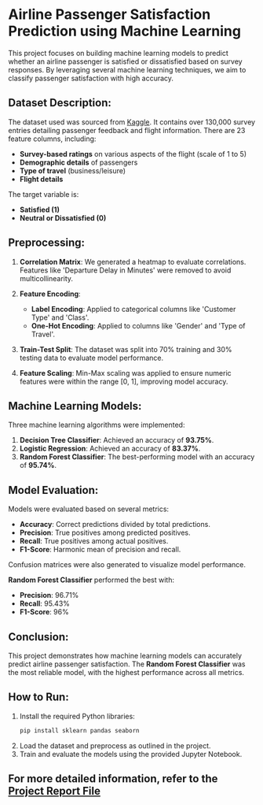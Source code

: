 # Airline Passenger Satisfaction Prediction using Machine Learning

This project focuses on building machine learning models to predict whether an airline passenger is satisfied or dissatisfied based on survey responses. By leveraging several machine learning techniques, we aim to classify passenger satisfaction with high accuracy.

## Dataset Description:

The dataset used was sourced from [Kaggle](https://www.kaggle.com/datasets/johndddddd/customer-satisfaction). It contains over 130,000 survey entries detailing passenger feedback and flight information. There are 23 feature columns, including:
- **Survey-based ratings** on various aspects of the flight (scale of 1 to 5)
- **Demographic details** of passengers
- **Type of travel** (business/leisure)
- **Flight details**

The target variable is:
- **Satisfied (1)**
- **Neutral or Dissatisfied (0)**

## Preprocessing:

1. **Correlation Matrix**: We generated a heatmap to evaluate correlations. Features like 'Departure Delay in Minutes' were removed to avoid multicollinearity.
  
2. **Feature Encoding**:
   - **Label Encoding**: Applied to categorical columns like 'Customer Type' and 'Class'.
   - **One-Hot Encoding**: Applied to columns like 'Gender' and 'Type of Travel'.

3. **Train-Test Split**: The dataset was split into 70% training and 30% testing data to evaluate model performance.

4. **Feature Scaling**: Min-Max scaling was applied to ensure numeric features were within the range [0, 1], improving model accuracy.

## Machine Learning Models:

Three machine learning algorithms were implemented:
1. **Decision Tree Classifier**: Achieved an accuracy of **93.75%**.
2. **Logistic Regression**: Achieved an accuracy of **83.37%**.
3. **Random Forest Classifier**: The best-performing model with an accuracy of **95.74%**.

## Model Evaluation:

Models were evaluated based on several metrics:
- **Accuracy**: Correct predictions divided by total predictions.
- **Precision**: True positives among predicted positives.
- **Recall**: True positives among actual positives.
- **F1-Score**: Harmonic mean of precision and recall.

Confusion matrices were also generated to visualize model performance.

**Random Forest Classifier** performed the best with:
- **Precision**: 96.71%
- **Recall**: 95.43%
- **F1-Score**: 96%

## Conclusion:

This project demonstrates how machine learning models can accurately predict airline passenger satisfaction. The **Random Forest Classifier** was the most reliable model, with the highest performance across all metrics.

## How to Run:

1. Install the required Python libraries:
   ```bash
   pip install sklearn pandas seaborn
2. Load the dataset and preprocess as outlined in the project.
3. Train and evaluate the models using the provided Jupyter Notebook.

## For more detailed information, refer to the [Project Report File]([x.com](https://github.com/JOVi1506/AI-ML_Project/blob/main/Project%20Report.pdf))

